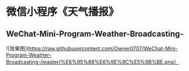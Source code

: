 # 微信小程序《天气播报》
## WeChat-Mini-Program-Weather-Broadcasting-
![效果图](https://raw.githubusercontent.com/Owner0707/WeChat-Mini-Program-Weather-Broadcasting-/master/%E6%95%88%E6%9E%9C%E5%9B%BE.png）
